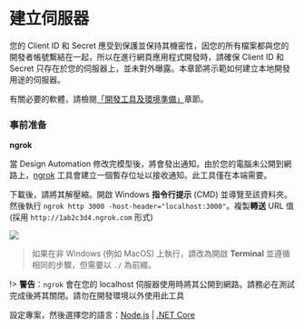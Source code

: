 # 建立伺服器

您的 Client ID 和 Secret 應受到保護並保持其機密性，因您的所有檔案都與您的開發者帳號繫結在一起，所以在進行網頁應用程式開發時，請確保 Client ID 和 Secret 只存在於您的伺服器上，並未對外曝露。本章節將示範如何建立本地開發用途的伺服器。

有關必要的軟體，請檢閱[「開發工具及環境準備」](/zh-TW/environment/tools/)章節。

### 事前准备

**ngrok**

當 Design Automation 修改完模型後，將會發出通知。由於您的電腦未公開到網路上，[ngrok](https://ngrok.com/) 工具會建立一個暫存位址以接收通知。此工具僅在本端需要。 

下載後，請將其解壓縮。開啟 Windows **指令行提示** (CMD) 並導覽至該資料夾。然後執行 `ngrok http 3000 -host-header="localhost:3000"`。複製**轉送** URL 值 (採用 `http://1ab2c3d4.ngrok.com` 形式)

![](/_media/designautomation/ngrok.gif)

> 如果在非 Windows (例如 MacOS) 上執行，請改為開啟 **Terminal** 並遵循相同的步驟，但需要以 `./` 為前綴。

!> **警告**：`ngrok` 會在您的 localhost 伺服器使用時將其公開到網路。請務必在測試完成後將其關閉。請勿在開發環境以外使用此工具

設定專案，然後選擇您的語言：[Node.js](/zh-TW/environment/setup/nodejs_da) | [.NET Core](/zh-TW/environment/setup/netcore_da)